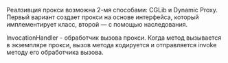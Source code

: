 Реалзивция прокси возможна 2-мя способами:
CGLib и Dynamic Proxy.
Первый вариант создает прокси на основе интерфейса, который имплементирует класс, второй — с помощью наследования.

InvocationHandler - обработчик вызова прокси. Когда метод вызывается в экземпляре прокси,
вызов метода кодируется и отправляется invoke методу его обработчика вызова.

